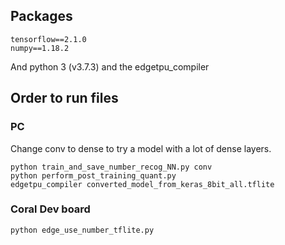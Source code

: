 ## Packages
```
tensorflow==2.1.0
numpy==1.18.2
```
And python 3 (v3.7.3) and the edgetpu_compiler
## Order to run files
### PC
Change conv to dense to try a model with a lot of dense layers.
```
python train_and_save_number_recog_NN.py conv
python perform_post_training_quant.py 
edgetpu_compiler converted_model_from_keras_8bit_all.tflite
```

### Coral Dev board
```
python edge_use_number_tflite.py
```